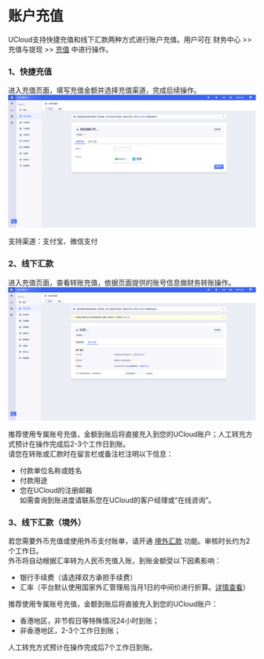 

# 账户充值

UCloud支持快捷充值和线下汇款两种方式进行账户充值。用户可在 财务中心 >> 充值与提现 >> [充值](https://console.ucloud.cn/uaccount/recharge) 中进行操作。


### 1、快捷充值

进入充值页面，填写充值金额并选择充值渠道，完成后续操作。
![image](/images/topup.png)

支持渠道：支付宝、微信支付

### 2、线下汇款

进入充值页面，查看转账充值，依据页面提供的账号信息做财务转账操作。  
![image](/images/transfer.png)

推荐使用专属账号充值，金额到账后将直接充入到您的UCloud账户；人工转充方式预计在操作完成后2-3个工作日到账。  
请您在转账或汇款时在留言栏或备注栏注明以下信息：  
- 付款单位名称或姓名  
- 付款用途  
- 您在UCloud的注册邮箱  
如需查询到账进度请联系您在UCloud的客户经理或“在线咨询”。

### 3、线下汇款（境外）

若您需要外币充值或使用外币支付账单，请开通 [境外汇款](https://console.ucloud.cn/uaccount/recharge/overview) 功能。审核时长约为2个工作日。  
外币将自动根据汇率转为人民币充值入账，到账金额受以下因素影响：
- 银行手续费（请选择双方承担手续费）
- 汇率（平台默认使用国家外汇管理局当月1日的中间价进行折算。[详情查看](https://www.safe.gov.cn/safe/rmbhlzjj/index.html)）

推荐使用专属账号充值，金额到账后将直接充入到您的UCloud账户：
- 香港地区，非节假日等特殊情况24小时到账；
- 非香港地区，2-3个工作日到账；

人工转充方式预计在操作完成后7个工作日到账。  
